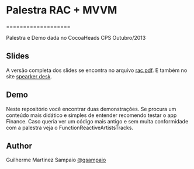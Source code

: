# Palestra RAC + MVVM
===================

Palestra e Demo dada no CocoaHeads CPS Outubro/2013 

## Slides

A versão completa dos slides se encontra no arquivo [rac.pdf](https://raw.githubusercontent.com/gsampaio/RACMVVMPresentation/master/rac.pdf). E também no site [spearker desk](https://speakerdeck.com/gsampaio/reactive-cocoa-e-mvvm).

## Demo

Neste repositório você encontrar duas demonstrações. Se procura um conteúdo mais didático e simples de entender recomendo testar o app Finance. Caso queria ver um código mais antigo e sem muita conformidade com a palestra veja o FunctionReactiveArtistsTracks.

## Author

Guilherme Martinez Sampaio
[@gsampaio](http://twitter.com/gsampaio)